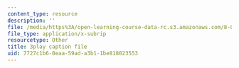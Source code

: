 ```yaml
---
content_type: resource
description: ''
file: /media/https%3A/open-learning-course-data-rc.s3.amazonaws.com/8-04-quantum-physics-i-spring-2013/7727c1b60eaa59ada3b11be818023553_qu-jyrwW6hw.vtt
file_type: application/x-subrip
resourcetype: Other
title: 3play caption file
uid: 7727c1b6-0eaa-59ad-a3b1-1be818023553
---
```

